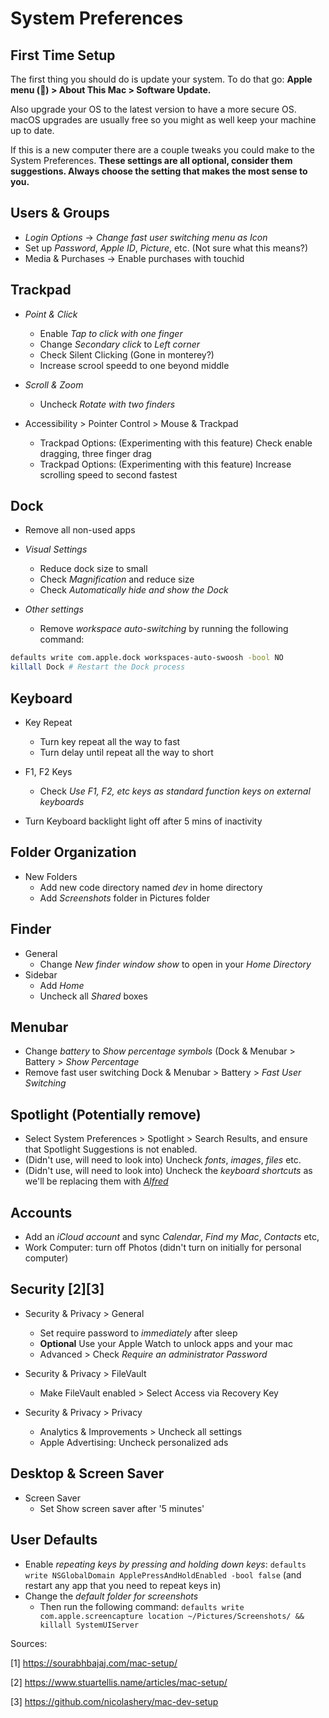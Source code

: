 # System Preferences

## First Time Setup

The first thing you should do is update your system. To do that go:
**Apple menu () > About This Mac > Software Update.**

Also upgrade your OS to the latest version to have a more secure OS. macOS
upgrades are usually free so you might as well keep your machine up to date.

If this is a new computer there are a couple tweaks you could make to the
System Preferences. **These settings are all optional, consider them
suggestions. Always choose the setting that makes the most sense to you.**

## Users & Groups

- _Login Options_ -> _Change fast user switching menu as Icon_
- Set up _Password_, _Apple ID_, _Picture_, etc. (Not sure what this means?)
- Media & Purchases -> Enable purchases with touchid

## Trackpad

- _Point & Click_
  - Enable _Tap to click with one finger_
  - Change _Secondary click_ to _Left corner_
  - Check Silent Clicking (Gone in monterey?)
  - Increase scrool speedd to one beyond middle

- _Scroll & Zoom_
  - Uncheck _Rotate with two finders_

- Accessibility > Pointer Control > Mouse & Trackpad
  - Trackpad Options: (Experimenting with this feature) Check enable dragging, three finger drag
  - Trackpad Options: (Experimenting with this feature) Increase scrolling speed to second fastest

## Dock

- Remove all non-used apps

- _Visual Settings_
  - Reduce dock size to small
  - Check _Magnification_ and reduce size
  - Check _Automatically hide and show the Dock_
- _Other settings_
  - Remove _workspace auto-switching_ by running the following command:

```sh
defaults write com.apple.dock workspaces-auto-swoosh -bool NO
killall Dock # Restart the Dock process
```

## Keyboard
- Key Repeat
  - Turn key repeat all the way to fast
  - Turn delay until repeat all the way to short

- F1, F2 Keys
  - Check _Use F1, F2, etc keys as standard function keys on external keyboards_

- Turn Keyboard backlight light off after 5 mins of inactivity

## Folder Organization
- New Folders
  - Add new code directory named _dev_ in home directory
  - Add _Screenshots_ folder in Pictures folder

## Finder
- General
  - Change _New finder window show_ to open in your _Home Directory_
- Sidebar
  - Add _Home_ 
  - Uncheck all _Shared_ boxes

## Menubar

- Change _battery_ to _Show percentage symbols_ (Dock & Menubar > Battery > _Show Percentage_ 
- Remove fast user switching Dock & Menubar > Battery > _Fast User Switching_

## Spotlight (Potentially remove)

- Select System Preferences > Spotlight > Search Results, and ensure that Spotlight Suggestions is not enabled.
- (Didn't use, will need to look into) Uncheck _fonts_, _images_, _files_ etc.
- (Didn't use, will need to look into)  Uncheck the _keyboard shortcuts_ as we'll be replacing them with
  [_Alfred_](https://www.alfredapp.com/)

## Accounts

- Add an _iCloud account_ and sync _Calendar_, _Find my Mac_, _Contacts_ etc, 
- Work Computer: turn off Photos (didn't turn on initially for personal computer)

## Security [2][3]

- Security & Privacy > General
  - Set require password to _immediately_ after sleep 
  - **Optional** Use your Apple Watch to unlock apps and your mac
  - Advanced > Check _Require an administrator Password_

- Security & Privacy > FileVault
  - Make FileVault enabled > Select Access via Recovery Key 

- Security & Privacy > Privacy
  - Analytics & Improvements > Uncheck all settings 
  - Apple Advertising: Uncheck personalized ads

## Desktop & Screen Saver

- Screen Saver
  - Set Show screen saver after '5 minutes' 

## User Defaults

- Enable _repeating keys by pressing and holding down keys_: `defaults write
  NSGlobalDomain ApplePressAndHoldEnabled -bool false` (and restart any app
  that you need to repeat keys in)
- Change the _default folder for screenshots_
  - Then run the following command: `defaults write com.apple.screencapture location ~/Pictures/Screenshots/ && killall SystemUIServer`

Sources:

[1] https://sourabhbajaj.com/mac-setup/

[2] https://www.stuartellis.name/articles/mac-setup/

[3] https://github.com/nicolashery/mac-dev-setup
